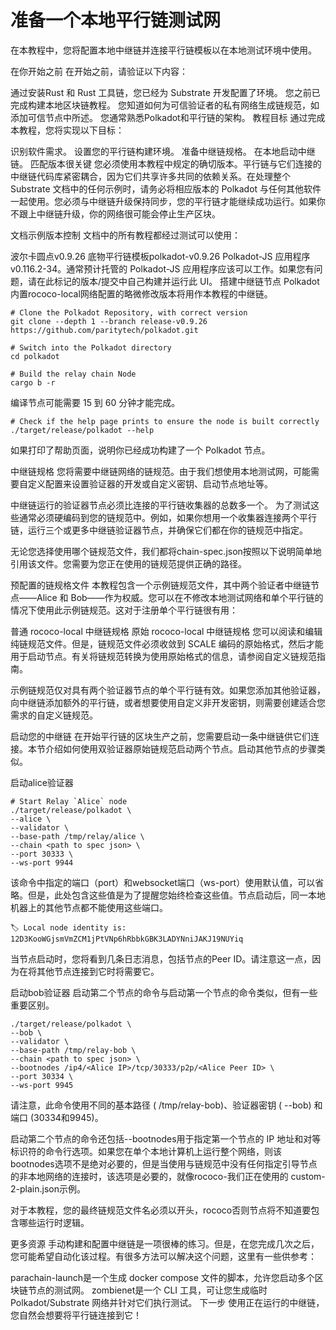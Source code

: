 # 准备一个本地平行链测试网
在本教程中，您将配置本地中继链并连接平行链模板以在本地测试环境中使用。

在你开始之前
在开始之前，请验证以下内容：

通过安装Rust 和 Rust 工具链，您已经为 Substrate 开发配置了环境。
您之前已完成构建本地区块链教程。
您知道如何为可信验证者的私有网络生成链规范，如添加可信节点中所述。
您通常熟悉Polkadot和平行链的架构。
教程目标
通过完成本教程，您将实现以下目标：

识别软件需求。
设置您的平行链构建环境。
准备中继链规格。
在本地启动中继链。
匹配版本很关键
您必须使用本教程中规定的确切版本。平行链与它们连接的中继链代码库紧密耦合，因为它们共享许多共同的依赖关系。在处理整个 Substrate 文档中的任何示例时，请务必将相应版本的 Polkadot 与任何其他软件一起使用。您必须与中继链升级保持同步，您的平行链才能继续成功运行。如果你不跟上中继链升级，你的网络很可能会停止生产区块。

文档示例版本控制
文档中的所有教程都经过测试可以使用：

波尔卡圆点v0.9.26
底物平行链模板polkadot-v0.9.26
Polkadot-JS 应用程序v0.116.2-34。通常预计托管的 Polkadot-JS 应用程序应该可以工作。如果您有问题，请在此标记的版本/提交中自己构建并运行此 UI。
搭建中继链节点
Polkadot 内置rococo-local网络配置的略微修改版本将用作本教程的中继链。
```shell
# Clone the Polkadot Repository, with correct version
git clone --depth 1 --branch release-v0.9.26 https://github.com/paritytech/polkadot.git

# Switch into the Polkadot directory
cd polkadot

# Build the relay chain Node
cargo b -r
```
编译节点可能需要 15 到 60 分钟才能完成。
```shell
# Check if the help page prints to ensure the node is built correctly
./target/release/polkadot --help
```
如果打印了帮助页面，说明你已经成功构建了一个 Polkadot 节点。

中继链规格
您将需要中继链网络的链规范。由于我们想使用本地测试网，可能需要自定义配置来设置验证器的开发或自定义密钥、启动节点地址等。

中继链运行的验证器节点必须比连接的平行链收集器的总数多一个。 为了测试这些通常必须硬编码到您的链规范中。例如，如果你想用一个收集器连接两个平行链，运行三个或更多中继链验证器节点，并确保它们都在你的链规范中指定。

无论您选择使用哪个链规范文件，我们都将chain-spec.json按照以下说明简单地引用该文件。您需要为您正在使用的链规范提供正确的路径。

预配置的链规格文件
本教程包含一个示例链规范文件，其中两个验证者中继链节点——Alice 和 Bob——作为权威。您可以在不修改本地测试网络和单个平行链的情况下使用此示例链规范。这对于注册单个平行链很有用：

普通 rococo-local 中继链规格
原始 rococo-local 中继链规格
您可以阅读和编辑纯链规范文件。但是，链规范文件必须收敛到 SCALE 编码的原始格式，然后才能用于启动节点。有关将链规范转换为使用原始格式的信息，请参阅自定义链规范指南。

示例链规范仅对具有两个验证器节点的单个平行链有效。如果您添加其他验证器，向中继链添加额外的平行链，或者想要使用自定义非开发密钥，则需要创建适合您需求的自定义链规范。

启动您的中继链
在开始平行链的区块生产之前，您需要启动一条中继链供它们连接。本节介绍如何使用双验证器原始链规范启动两个节点。启动其他节点的步骤类似。

启动alice验证器
```shell
# Start Relay `Alice` node
./target/release/polkadot \
--alice \
--validator \
--base-path /tmp/relay/alice \
--chain <path to spec json> \
--port 30333 \
--ws-port 9944
```
该命令中指定的端口（port）和websocket端口（ws-port）使用默认值，可以省略。但是，此处包含这些值是为了提醒您始终检查这些值。节点启动后，同一本地机器上的其他节点都不能使用这些端口。
```shell
🏷 Local node identity is: 12D3KooWGjsmVmZCM1jPtVNp6hRbbkGBK3LADYNniJAKJ19NUYiq
```
当节点启动时，您将看到几条日志消息，包括节点的Peer ID。请注意这一点，因为在将其他节点连接到它时将需要它。

启动bob验证器
启动第二个节点的命令与启动第一个节点的命令类似，但有一些重要区别。
```shell
./target/release/polkadot \
--bob \
--validator \
--base-path /tmp/relay-bob \
--chain <path to spec json> \
--bootnodes /ip4/<Alice IP>/tcp/30333/p2p/<Alice Peer ID> \
--port 30334 \
--ws-port 9945
```
请注意，此命令使用不同的基本路径 ( /tmp/relay-bob)、验证器密钥 ( --bob) 和端口 (30334和9945)。

启动第二个节点的命令还包括--bootnodes用于指定第一个节点的 IP 地址和对等标识符的命令行选项。如果您在单个本地计算机上运行整个网络，则该bootnodes选项不是绝对必要的，但是当使用与链规范中没有任何指定引导节点的非本地网络的连接时，该选项是必要的，就像rococo-我们正在使用的 custom-2-plain.json示例。

对于本教程，您的最终链规范文件名必须以开头，rococo否则节点将不知道要包含哪些运行时逻辑。

更多资源
手动构建和配置中继链是一项很棒的练习。但是，在您完成几次之后，您可能希望自动化该过程。有很多方法可以解决这个问题，这里有一些供参考：

parachain-launch是一个生成 docker compose 文件的脚本，允许您启动多个区块链节点的测试网。
zombienet是一个 CLI 工具，可让您生成临时 Polkadot/Substrate 网络并针对它们执行测试。
下一步
使用正在运行的中继链，您自然会想要将平行链连接到它！